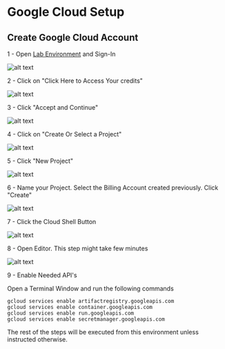 # Google Cloud Setup

## Create Google Cloud Account

1 - Open [Lab Environment](https://trygcp.dev/e/voxxed-brussels) and Sign-In

![alt text](images/gcp-setup-step1.jpg)

2 - Click on "Click Here to Access Your credits"

![alt text](images/gcp-setup-step2.jpg)

3 - Click "Accept and Continue"

![alt text](images/gcp-setup-step3.jpg)

4 - Click on "Create Or Select a Project"

![alt text](images/gcp-setup-step4.jpg)

5 - Click "New Project"

![alt text](images/gcp-setup-step5.jpg)

6 - Name your Project. Select the Billing Account created previously. Click "Create"

![alt text](images/gcp-setup-step6.jpg)

7 - Click the Cloud Shell Button

![alt text](images/gcp-setup-step7.jpg)

8 - Open Editor. This step might take few minutes

![alt text](images/gcp-setup-step8.jpg)

9 - Enable Needed API's

Open a Terminal Window and run the following commands

```
gcloud services enable artifactregistry.googleapis.com
gcloud services enable container.googleapis.com
gcloud services enable run.googleapis.com
gcloud services enable secretmanager.googleapis.com
```

The rest of the steps will be executed from this environment unless instructed otherwise.
